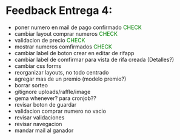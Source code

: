 # Feedback Entrega 4:

* poner numero en mail de pago confirmado <span style="color:green">CHECK</span>
* cambiar layout comprar numeros <span style="color:green">CHECK</span>
* validacion de precio <span style="color:green">CHECK</span>
* mostrar numeros comfirmados <span style="color:green">CHECK</span>
* cambiar label de boton crear en editar de rifapp
* cambiar label de comfirmar para vista de rifa creada (Detalles?)
* cambiar css forms
* reorganizar layouts, no todo centrado
* agregar mas de un premio (modelo premio?)
* borrar sorteo
* gitignore uploads/raffle/image
* gema whenever? para cronjob??
* revisar boton de guardar
* validacion comprar numero no vacio
* revisar validaciones
* revisar navegacion
* mandar mail al ganador
